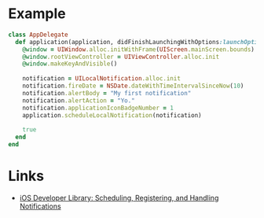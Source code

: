 # Example

```ruby
class AppDelegate
  def application(application, didFinishLaunchingWithOptions:launchOptions)
    @window = UIWindow.alloc.initWithFrame(UIScreen.mainScreen.bounds)
    @window.rootViewController = UIViewController.alloc.init
    @window.makeKeyAndVisible()
    
    notification = UILocalNotification.alloc.init
    notification.fireDate = NSDate.dateWithTimeIntervalSinceNow(10)
    notification.alertBody = "My first notification"
    notification.alertAction = "Yo."
    notification.applicationIconBadgeNumber = 1
    application.scheduleLocalNotification(notification)
    
    true
  end
end
```

# Links

* [iOS Developer Library: Scheduling, Registering, and Handling Notifications](http://developer.apple.com/library/ios/#documentation/NetworkingInternet/Conceptual/RemoteNotificationsPG/IPhoneOSClientImp/IPhoneOSClientImp.html#//apple_ref/doc/uid/TP40008194-CH103-SW1)